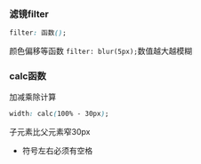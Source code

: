 ### 滤镜filter
```css
filter: 函数();
```
颜色偏移等函数
`filter: blur(5px);`数值越大越模糊 
### calc函数
加减乘除计算
```css
width: calc(100% - 30px);
```
子元素比父元素窄30px 
- 符号左右必须有空格